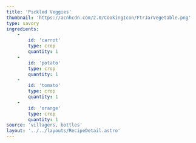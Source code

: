 ```yaml
---
title: 'Pickled Veggies'
thumbnail: 'https://acnhcdn.com/2.0/CookingIcon/FtrJarVegetable.png'
type: savory
ingredients:
	-
		id: 'carrot'
		type: crop
		quantity: 1
	-
		id: 'potato'
		type: crop
		quantity: 1
	-
		id: 'tomato'
		type: crop
		quantity: 1
	-
		id: 'orange'
		type: crop
		quantity: 1
source: 'villagers, bottles'
layout: '../../layouts/RecipeDetail.astro'
---
```

